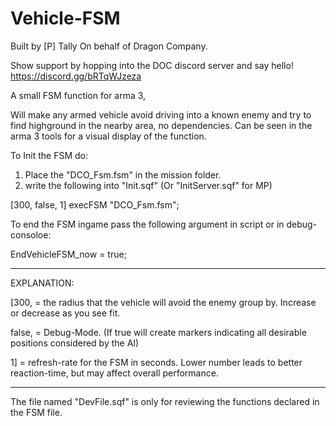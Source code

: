 # Vehicle-FSM

Built by [P] Tally On behalf of Dragon Company.

Show support by hopping into the DOC discord server and say hello!
https://discord.gg/bRTqWJzeza

A small FSM function for arma 3,

Will make any armed vehicle avoid driving into a known enemy and try to find highground in the nearby area, no dependencies.
Can be seen in the arma 3 tools for a visual display of the function.

To Init the FSM do:

1) Place the "DCO_Fsm.fsm" in the mission folder.
2) write the following into "Init.sqf"   (Or "InitServer.sqf" for MP)

[300, false, 1] execFSM "DCO_Fsm.fsm";


To end the FSM ingame pass the following argument in script or in debug-consoloe:

EndVehicleFSM_now = true;


-------------------------------------------------------------------
EXPLANATION:

[300,   = the radius that the vehicle will avoid the enemy group by. Increase or decrease as you see fit.


false,  = Debug-Mode. (If true will create markers indicating all desirable positions considered by the AI)


1]      = refresh-rate for the FSM in seconds. Lower number leads to better reaction-time, but may affect overall performance.


------------------------------------------------------------------
The file named "DevFile.sqf" is only for reviewing the functions declared in the FSM file.
